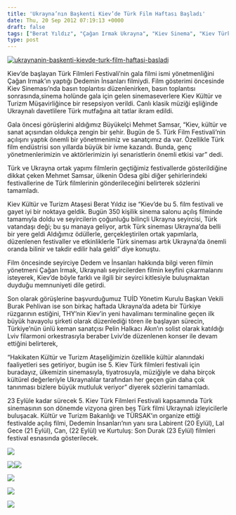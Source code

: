 ```yaml
---
title: 'Ukrayna’nın Başkenti Kiev’de Türk Film Haftası Başladı'
date: Thu, 20 Sep 2012 07:19:13 +0000
draft: false
tags: ["Berat Yıldız", "Çağan Irmak Ukrayna", "Kiev Sinema", "Kiev Türk Film Festivali", "Mehmet Samsar", "TUİD (Türk Ukrayna İşadamları Derneği)"]
type: post
---
```


[![](http://tuid.org.ua/wp-content/uploads/2012/09/ukraynanin-baskenti-kievde-turk-film-haftasi-basladi.jpg "ukraynanin-baskenti-kievde-turk-film-haftasi-basladi")](http://tuid.org.ua/wp-content/uploads/2012/09/ukraynanin-baskenti-kievde-turk-film-haftasi-basladi.jpg)

Kiev’de başlayan Türk Filmleri Festivali’nin gala filmi ismi yönetmenliğini Çağan Irmak’ın yaptığı Dedemin İnsanları filmiydi. Film gösterimi öncesinde Kiev Sineması’nda basın toplantısı düzenlenirken, basın toplantısı sonrasında,sinema holünde gala için gelen sinemaseverlere Kiev Kültür ve Turizm Müşavirliğince bir resepsiyon verildi. Canlı klasik müziği eşliğinde Ukraynalı davetlilere Türk mutfağına ait tatlar ikram edildi.

Gala öncesi görüşlerini aldığımız Büyükelçi Mehmet Samsar, “Kiev, kültür ve sanat açısından oldukça zengin bir şehir. Bugün de 5. Türk Film Festivali’nin açılışını yaptık önemli bir yönetmenimiz ve sanatçımız da var. Özellikle Türk film endüstrisi son yıllarda büyük bir ivme kazandı. Bunda, genç yönetmenlerimizin ve aktörlerimizin iyi senaristlerin önemli etkisi var” dedi.

Türk ve Ukrayna ortak yapımı filmlerin geçtiğimiz festivallerde gösterildiğine dikkat çeken Mehmet Samsar, ülkenin Odesa gibi diğer şehirlerindeki festivallerine de Türk filmlerinin gönderileceğini belirterek sözlerini tamamladı.

Kiev Kültür ve Turizm Ataşesi Berat Yıldız ise “Kiev’de bu 5. film festivali ve gayet iyi bir noktaya geldik. Bugün 350 kişilik sinema salonu açılış filminde tamamıyla doldu ve seyircilerin çoğunluğu bilinçli Ukrayna seyircisi, Türk vatandaşı deği; bu şu manaya geliyor, artık Türk sineması Ukrayna’da belli bir yere geldi Aldığımız ödüllerle, gerçekleştirilen ortak yapımlarla, düzenlenen festivaller ve etkinliklerle Türk sineması artık Ukrayna’da önemli oranda bilinir ve takdir edilir hala geldi” diye konuştu.

Film öncesinde seyirciye Dedem ve İnsanları hakkında bilgi veren filmin yönetmeni Çağan Irmak, Ukraynalı seyircilerden filmin keyfini çıkarmalarını isteyerek, Kiev’de böyle farklı ve ilgili bir seyirci kitlesiyle buluşmaktan duyduğu memnuniyeti dile getirdi.

Son olarak görüşlerine başvurduğumuz TUİD Yönetim Kurulu Başkan Vekili Burak Pehlivan ise son birkaç haftada Ukrayna’da adeta bir Türkiye rüzgarının estiğini, THY’nin Kiev’in yeni havalimanı terminaline geçen ilk büyük havayolu şirketi olarak düzenlediği tören ile başlayan sürecin, Türkiye’nün ünlü keman sanatçısı Pelin Halkacı Akın’ın solist olarak katıldığı Lviv filarmoni orkestrasıyla beraber Lviv’de düzenlenen konser ile devam ettiğini belirterek,

“Hakikaten Kültür ve Turizm Ataşeliğimizin özellikle kültür alanındaki faaliyetleri ses getiriyor, bugün ise 5. Kiev Türk filmleri festivali için buradayız, ülkemizin sinemasıyla, tiyatrosuyla, müziğiyle ve daha birçok kültürel değerleriyle Ukraynalılar tarafından her geçen gün daha çok tanınması bizlere büyük mutluluk veriyor” diyerek sözlerini tamamladı.

23 Eylüle kadar sürecek 5. Kiev Türk Filmleri Festivali kapsamında Türk sinemasının son dönemde vizyona giren beş Türk filmi Ukraynalı izleyicilerle buluşacak.
Kültür ve Turizm Bakanlığı ve TÜRSAK’ın organize ettiği festivalde açılış filmi, Dedemin İnsanları’nın yanı sıra Labirent (20 Eylül), Lal Gece (21 Eylül), Can, (22 Eylül) ve Kurtuluş: Son Durak (23 Eylül) filmleri festival esnasında gösterilecek.

![](https://lh4.googleusercontent.com/-0zx6qu-HgJY/UFz_7_LHoTI/AAAAAAAAB7g/kb3ZRKmw0U8/s696/DSC_0189.JPG)

![](https://lh5.googleusercontent.com/-v4d7G-4AjLg/UF0AAiuQGSI/AAAAAAAAB8g/PsBI2oTHoPA/s696/DSC_0268_ready.jpg)![](https://lh3.googleusercontent.com/-cQ0oxk3mbfk/UF0AAi-Cq-I/AAAAAAAAB8k/DFSfYwq6O5Y/s696/DSC_0259.JPG)

![](https://lh3.googleusercontent.com/-y--hkpBdqxA/UFz_9t1jDDI/AAAAAAAAB70/EiFUm_5pDEU/s696/DSC_0224.JPG)

![](https://lh4.googleusercontent.com/-XX_o6chilho/UFz_9O6aB3I/AAAAAAAAB7w/SZmi2HP5N5k/s696/DSC_0222.JPG)

![](https://lh3.googleusercontent.com/-DiuzYZzZUQY/UFz_8BCd7_I/AAAAAAAAB7o/dVp9--78TKE/s696/DSC_0194.JPG)